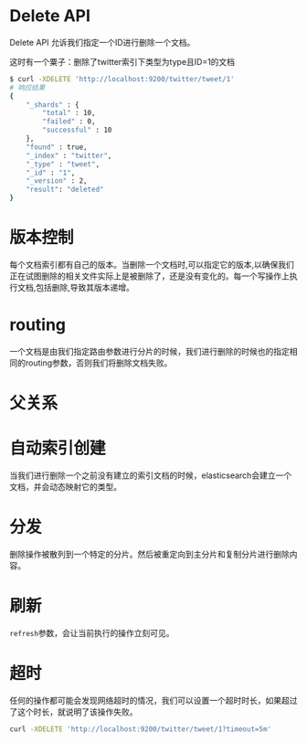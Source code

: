 # Delete API
Delete API 允诉我们指定一个ID进行删除一个文档。

这时有一个粟子：删除了twitter索引下类型为type且ID=1的文档
```sh
$ curl -XDELETE 'http://localhost:9200/twitter/tweet/1'
# 响应结果
{
    "_shards" : {
        "total" : 10,
        "failed" : 0,
        "successful" : 10
    },
    "found" : true,
    "_index" : "twitter",
    "_type" : "tweet",
    "_id" : "1",
    "_version" : 2,
    "result": "deleted"
}
```

# 版本控制
每个文档索引都有自己的版本。当删除一个文档时,可以指定它的版本,以确保我们正在试图删除的相关文件实际上是被删除了，还是没有变化的。每一个写操作上执行文档,包括删除,导致其版本递增。

# routing
一个文档是由我们指定路由参数进行分片的时候，我们进行删除的时候也的指定相同的routing参数，否则我们将删除文档失败。
# 父关系

# 自动索引创建
当我们进行删除一个之前没有建立的索引文档的时候，elasticsearch会建立一个文档，并会动态映射它的类型。

# 分发
删除操作被散列到一个特定的分片。然后被重定向到主分片和复制分片进行删除内容。

# 刷新
`refresh`参数，会让当前执行的操作立刻可见。

# 超时
任何的操作都可能会发现网络超时的情况，我们可以设置一个超时时长，如果超过了这个时长，就说明了该操作失败。

```sh
curl -XDELETE 'http://localhost:9200/twitter/tweet/1?timeout=5m'
```


